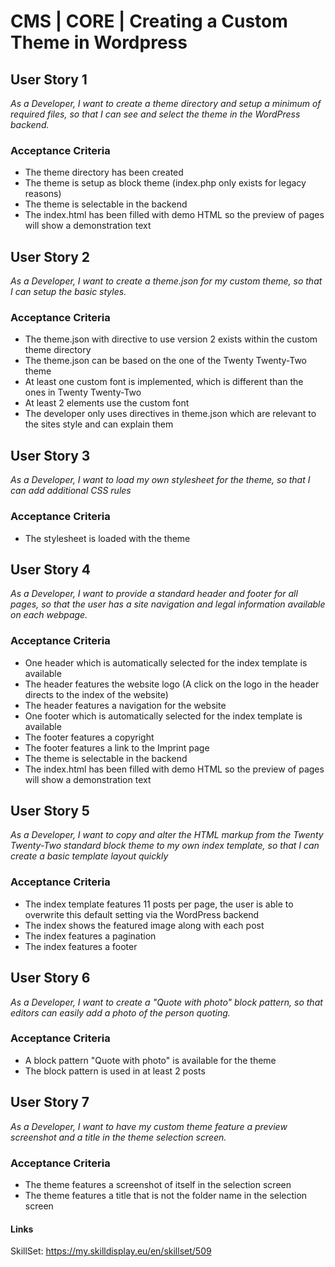 # CMS | CORE | Creating a Custom Theme in Wordpress
## User Story 1
*As a Developer, I want to create a theme directory and setup a minimum of required files, so that I can see and select the theme in the WordPress backend.*

### Acceptance Criteria
- The theme directory has been created
- The theme is setup as block theme (index.php only exists for legacy reasons)
- The theme is selectable in the backend
- The index.html has been filled with demo HTML so the preview of pages will show a demonstration text

## User Story 2
*As a Developer, I want to create a theme.json for my custom theme, so that I can setup the basic styles.*

### Acceptance Criteria
- The theme.json with directive to use version 2 exists within the custom theme directory
- The theme.json can be based on the one of the Twenty Twenty-Two theme
- At least one custom font is implemented, which is different than the ones in Twenty Twenty-Two
- At least 2 elements use the custom font
- The developer only uses directives in theme.json which are relevant to the sites style and can explain them

## User Story 3
*As a Developer, I want to load my own stylesheet for the theme, so that I can add additional CSS rules*

### Acceptance Criteria
- The stylesheet is loaded with the theme

## User Story 4
*As a Developer, I want to provide a standard header and footer for all pages, so that the user has a site navigation and legal information available on each webpage.*

### Acceptance Criteria
- One header which is automatically selected for the index template is available
- The header features the website logo (A click on the logo in the header directs to the index of the website)
- The header features a navigation for the website
- One footer which is automatically selected for the index template is available
- The footer features a copyright
- The footer features a link to the Imprint page 
- The theme is selectable in the backend
- The index.html has been filled with demo HTML so the preview of pages will show a demonstration text

## User Story 5
*As a Developer, I want to copy and alter the HTML markup from the Twenty Twenty-Two standard block theme to my own index template, so that I can create a basic template layout quickly*

### Acceptance Criteria
- The index template features 11 posts per page, the user is able to overwrite this default setting via the WordPress backend
- The index shows the featured image along with each post
- The index features a pagination
- The index features a footer

## User Story 6
*As a Developer, I want to create a "Quote with photo" block pattern, so that editors can easily add a photo of the person quoting.*

### Acceptance Criteria
- A block pattern "Quote with photo" is available for the theme
- The block pattern is used in at least 2 posts

## User Story 7
*As a Developer, I want to have my custom theme feature a preview screenshot and a title in the theme selection screen.*

### Acceptance Criteria
- The theme features a screenshot of itself in the selection screen
- The theme features a title that is not the folder name in the selection screen

#### Links
SkillSet: https://my.skilldisplay.eu/en/skillset/509
